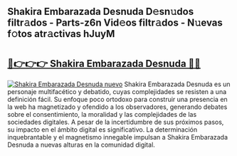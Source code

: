 ## Shakira Embarazada Desnuda D𝚎sn𝚞dos filtr𝚊dos - Parts-z6n Vid𝚎os filtr𝚊dos - N𝚞evas f𝚘tos atr𝚊ctivas hJuyM

# <h2><a href="http://mb7asqy.tromn.icu/?c=Shakira+Embarazada+Desnuda">🔗👉👉👉 Shakira Embarazada Desnuda 🔗🔗</a></h2>

[![Shakira Embarazada Desnuda nuevo](https://i.imgur.com/pEAQMta.gif)](http://mb7asqy.tromn.icu/?c=Shakira+Embarazada+Desnuda)
Shakira Embarazada Desnuda es un personaje multifacético y debatido, cuyas complejidades se resisten a una definición fácil.  Su enfoque poco ortodoxo para construir una presencia en la web ha magnetizado y ofendido a los observadores, generando debates sobre el consentimiento, la moralidad y las complejidades de las sociedades digitales. A pesar de la incertidumbre de sus próximos pasos, su impacto en el ámbito digital es significativo. La determinación inquebrantable y el magnetismo innegable impulsan a Shakira Embarazada Desnuda a nuevas alturas en la comunidad digital.
